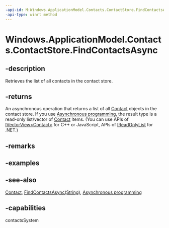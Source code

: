 ```yaml
---
-api-id: M:Windows.ApplicationModel.Contacts.ContactStore.FindContactsAsync
-api-type: winrt method
---
```


<!-- Method syntax
public Windows.Foundation.IAsyncOperation<Windows.Foundation.Collections.IVectorView<Windows.ApplicationModel.Contacts.Contact>> FindContactsAsync()
-->

# Windows.ApplicationModel.Contacts.ContactStore.FindContactsAsync

## -description
Retrieves the list of all contacts in the contact store.

## -returns
An asynchronous operation that returns a list of all [Contact](contact.md) objects in the contact store. If you use [Asynchronous programming](http://msdn.microsoft.com/library/23fe28f1-89c5-4a17-a732-a722648f9c5e), the result type is a read-only list/vector of [Contact](contact.md) items. (You can use APIs of [IVectorView&lt;Contact&gt;](../windows.foundation.collections/ivectorview_1.md) for C++ or JavaScript, APIs of [IReadOnlyList<Contact>](https://docs.microsoft.com/dotnet/api/system.collections.generic.ireadonlylist-1) for .NET.)

## -remarks

## -examples

## -see-also
[Contact](contact.md), [FindContactsAsync(String)](contactstore_findcontactsasync_1406591676.md), [Asynchronous programming](http://msdn.microsoft.com/library/23fe28f1-89c5-4a17-a732-a722648f9c5e)
## -capabilities
contactsSystem
